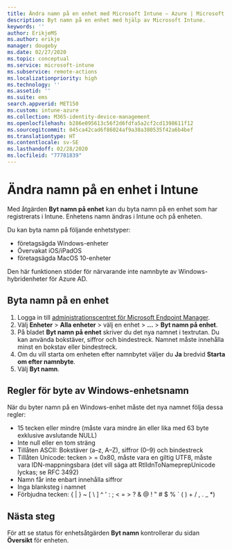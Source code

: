 ```yaml
---
title: Ändra namn på en enhet med Microsoft Intune – Azure | Microsoft Docs
description: Byt namn på en enhet med hjälp av Microsoft Intune.
keywords: ''
author: ErikjeMS
ms.author: erikje
manager: dougeby
ms.date: 02/27/2020
ms.topic: conceptual
ms.service: microsoft-intune
ms.subservice: remote-actions
ms.localizationpriority: high
ms.technology: ''
ms.assetid: ''
ms.suite: ems
search.appverid: MET150
ms.custom: intune-azure
ms.collection: M365-identity-device-management
ms.openlocfilehash: b286e095613c56f2d6fdfa5a2cf2cd1398611f12
ms.sourcegitcommit: 045ca42cad6f86024af9a38a380535f42a6b4bef
ms.translationtype: HT
ms.contentlocale: sv-SE
ms.lasthandoff: 02/28/2020
ms.locfileid: "77781839"
---
```

# <a name="rename-a-device-in-intune"></a>Ändra namn på en enhet i Intune

Med åtgärden **Byt namn på enhet** kan du byta namn på en enhet som har registrerats i Intune. Enhetens namn ändras i Intune och på enheten.

Du kan byta namn på följande enhetstyper:
- företagsägda Windows-enheter 
- Övervakat iOS/iPadOS
- företagsägda MacOS 10-enheter

Den här funktionen stöder för närvarande inte namnbyte av Windows-hybridenheter för Azure AD.

## <a name="rename-a-device"></a>Byta namn på en enhet

1. Logga in till [administrationscentret för Microsoft Endpoint Manager](https://go.microsoft.com/fwlink/?linkid=2109431).
3. Välj **Enheter** > **Alla enheter** > välj en enhet > **...**  > **Byt namn på enhet**.
4. På bladet **Byt namn på enhet** skriver du det nya namnet i textrutan. Du kan använda bokstäver, siffror och bindestreck. Namnet måste innehålla minst en bokstav eller bindestreck.
5. Om du vill starta om enheten efter namnbytet väljer du **Ja** bredvid **Starta om efter namnbyte**.
6. Välj **Byt namn**.

## <a name="windows-device-rename-rules"></a>Regler för byte av Windows-enhetsnamn
När du byter namn på en Windows-enhet måste det nya namnet följa dessa regler:
- 15 tecken eller mindre (måste vara mindre än eller lika med 63 byte exklusive avslutande NULL)
- Inte null eller en tom sträng
- Tillåten ASCII: Bokstäver (a–z, A–Z), siffror (0–9) och bindestreck
- Tillåten Unicode: tecken > = 0x80, måste vara en giltig UTF8, måste vara IDN-mappningsbara (det vill säga att RtlIdnToNameprepUnicode lyckas; se RFC 3492)
- Namn får inte enbart innehålla siffror
- Inga blanksteg i namnet
- Förbjudna tecken: { | } ~ [ \ ] ^ ' : ; < = > ? & @ ! " # $ % ` ( ) + / , . _ *)


## <a name="next-steps"></a>Nästa steg

För att se status för enhetsåtgärden **Byt namn** kontrollerar du sidan **Översikt** för enheten.
